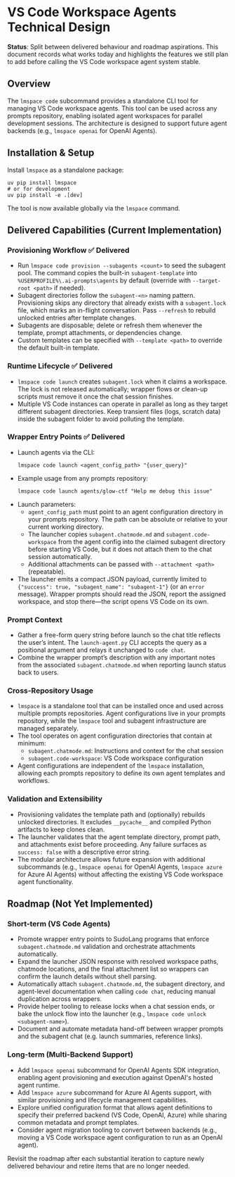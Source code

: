 # VS Code Workspace Agents Technical Design

**Status**: Split between delivered behaviour and roadmap aspirations. This
document records what works today and highlights the features we still plan to
add before calling the VS Code workspace agent system stable.

## Overview

The `lmspace code` subcommand provides a standalone CLI tool for managing VS Code
workspace agents. This tool can be used across any prompts repository, enabling
isolated agent workspaces for parallel development sessions. The architecture is
designed to support future agent backends (e.g., `lmspace openai` for OpenAI Agents).

## Installation & Setup

Install `lmspace` as a standalone package:
```pwsh
uv pip install lmspace
# or for development
uv pip install -e .[dev]
```

The tool is now available globally via the `lmspace` command.

## Delivered Capabilities (Current Implementation)

### Provisioning Workflow ✅ Delivered

- Run `lmspace code provision --subagents <count>` to seed the subagent pool.
  The command copies the built-in `subagent-template` into
  `%USERPROFILE%\.ai-prompts\agents` by default (override with
  `--target-root <path>` if needed).
- Subagent directories follow the `subagent-<n>` naming pattern. Provisioning
  skips any directory that already exists with a `subagent.lock` file, which
  marks an in-flight conversation. Pass `--refresh` to rebuild unlocked entries
  after template changes.
- Subagents are disposable; delete or refresh them whenever the template,
  prompt attachments, or dependencies change.
- Custom templates can be specified with `--template <path>` to override the
  default built-in template.

### Runtime Lifecycle ✅ Delivered

- `lmspace code launch` creates `subagent.lock` when it claims a workspace. The
  lock is not released automatically; wrapper flows or clean-up scripts must
  remove it once the chat session finishes.
- Multiple VS Code instances can operate in parallel as long as they target
  different subagent directories. Keep transient files (logs, scratch data)
  inside the subagent folder to avoid polluting the template.

### Wrapper Entry Points ✅ Delivered

- Launch agents via the CLI:
  ```pwsh
  lmspace code launch <agent_config_path> "{user_query}"
  ```
- Example usage from any prompts repository:
  ```pwsh
  lmspace code launch agents/glow-ctf "Help me debug this issue"
  ```
- Launch parameters:
  - `agent_config_path` must point to an agent configuration directory in your
    prompts repository. The path can be absolute or relative to your current
    working directory.
  - The launcher copies `subagent.chatmode.md` and `subagent.code-workspace`
    from the agent config into the claimed subagent directory before starting
    VS Code, but it does not attach them to the chat session automatically.
  - Additional attachments can be passed with `--attachment <path>` (repeatable).
- The launcher emits a compact JSON payload, currently limited to
  `{"success": true, "subagent_name": "subagent-1"}` (or an `error`
  message). Wrapper prompts should read the JSON, report the assigned
  workspace, and stop there—the script opens VS Code on its own.

### Prompt Context

- Gather a free-form query string before launch so the chat title reflects the
  user’s intent. The `launch-agent.py` CLI accepts the query as a positional
  argument and relays it unchanged to `code chat`.
- Combine the wrapper prompt’s description with any important notes from the
  associated `subagent.chatmode.md` when reporting launch status back to users.

### Cross-Repository Usage

- `lmspace` is a standalone tool that can be installed once and used across
  multiple prompts repositories. Agent configurations live in your prompts
  repository, while the `lmspace` tool and subagent infrastructure are managed
  separately.
- The tool operates on agent configuration directories that contain at minimum:
  - `subagent.chatmode.md`: Instructions and context for the chat session
  - `subagent.code-workspace`: VS Code workspace configuration
- Agent configurations are independent of the `lmspace` installation, allowing
  each prompts repository to define its own agent templates and workflows.

### Validation and Extensibility

- Provisioning validates the template path and (optionally) rebuilds unlocked
  directories. It excludes `__pycache__` and compiled Python artifacts to keep
  clones clean.
- The launcher validates that the agent template directory, prompt path, and
  attachments exist before proceeding. Any failure surfaces as `success: false`
  with a descriptive error string.
- The modular architecture allows future expansion with additional subcommands
  (e.g., `lmspace openai` for OpenAI Agents, `lmspace azure` for Azure AI
  Agents) without affecting the existing VS Code workspace agent functionality.

## Roadmap (Not Yet Implemented)

### Short-term (VS Code Agents)
- Promote wrapper entry points to SudoLang programs that enforce
  `subagent.chatmode.md` validation and orchestrate attachments automatically.
- Expand the launcher JSON response with resolved workspace paths,
  chatmode locations, and the final attachment list so wrappers can confirm the
  launch details without shell parsing.
- Automatically attach `subagent.chatmode.md`, the subagent directory, and
  agent-level documentation when calling `code chat`, reducing manual
  duplication across wrappers.
- Provide helper tooling to release locks when a chat session ends, or bake the
  unlock flow into the launcher (e.g., `lmspace code unlock <subagent-name>`).
- Document and automate metadata hand-off between wrapper prompts and the
  subagent chat (e.g. launch summaries, reference links).

### Long-term (Multi-Backend Support)
- Add `lmspace openai` subcommand for OpenAI Agents SDK integration, enabling
  agent provisioning and execution against OpenAI's hosted agent runtime.
- Add `lmspace azure` subcommand for Azure AI Agents support, with similar
  provisioning and lifecycle management capabilities.
- Explore unified configuration format that allows agent definitions to specify
  their preferred backend (VS Code, OpenAI, Azure) while sharing common
  metadata and prompt templates.
- Consider agent migration tooling to convert between backends (e.g., moving a
  VS Code workspace agent configuration to run as an OpenAI agent).

Revisit the roadmap after each substantial iteration to capture newly delivered
behaviour and retire items that are no longer needed.